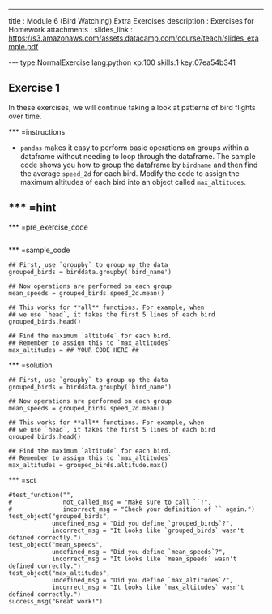 ---
title       : Module 6 (Bird Watching) Extra Exercises
description : Exercises for Homework
attachments :
  slides_link : https://s3.amazonaws.com/assets.datacamp.com/course/teach/slides_example.pdf

--- type:NormalExercise lang:python xp:100 skills:1 key:07ea54b341
## Exercise 1

In these exercises, we will continue taking a look at patterns of bird flights over time.

*** =instructions
-  `pandas` makes it easy to perform basic operations on groups within a dataframe without needing to loop
through the dataframe. The sample code shows you how to group the dataframe by `birdname` and then find the average
`speed_2d` for each bird. Modify the code to assign the maximum altitudes of each bird into an object called
`max_altitudes`.

*** =hint
- 

*** =pre_exercise_code
```{python}
```

*** =sample_code
```{python}
## First, use `groupby` to group up the data
grouped_birds = birddata.groupby('bird_name')

## Now operations are performed on each group
mean_speeds = grouped_birds.speed_2d.mean()

## This works for **all** functions. For example, when
## we use `head`, it takes the first 5 lines of each bird
grouped_birds.head()

## Find the maximum `altitude` for each bird.
## Remember to assign this to `max_altitudes`
max_altitudes = ## YOUR CODE HERE ##
```

*** =solution
```{python}
## First, use `groupby` to group up the data
grouped_birds = birddata.groupby('bird_name')

## Now operations are performed on each group
mean_speeds = grouped_birds.speed_2d.mean()

## This works for **all** functions. For example, when
## we use `head`, it takes the first 5 lines of each bird
grouped_birds.head()

## Find the maximum `altitude` for each bird.
## Remember to assign this to `max_altitudes`
max_altitudes = grouped_birds.altitude.max()
```

*** =sct
```{python}
#test_function("",
#              not_called_msg = "Make sure to call ``!",
#              incorrect_msg = "Check your definition of `` again.")
test_object("grouped_birds",
            undefined_msg = "Did you define `grouped_birds`?",
            incorrect_msg = "It looks like `grouped_birds` wasn't defined correctly.")
test_object("mean_speeds",
            undefined_msg = "Did you define `mean_speeds`?",
            incorrect_msg = "It looks like `mean_speeds` wasn't defined correctly.")
test_object("max_altitudes",
            undefined_msg = "Did you define `max_altitudes`?",
            incorrect_msg = "It looks like `max_altitudes` wasn't defined correctly.")
success_msg("Great work!")
```


  

